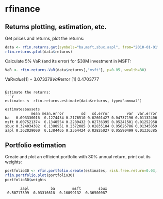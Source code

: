 rfinance
========

## Returns plotting, estimation, etc.

Get prices and returns, plot the returns:
```r
data <- rfin.returns.get(symbols="ba,msft,sbux,aapl", from="2010-01-01")
rfin.returns.plot(data$returns)
```

Calculate 5% VaR (and its error) for $30M investment in MSFT:
```r
VaR <- rfin.returns.VaR(data$returns[,"msft"], p=0.05, wealth=30)
```
VaR$value
[1] -3.073379
VaR$error
[1] 0.4703777
```

Estimate the returns:
```r
estimates <- rfin.returns.estimate(data$returns, type="annual")
```
```
estimates$assets
            mean mean.error        sd   sd.error        var  var.error
ba   0.093330016  0.1274434 0.2176510 0.02601427 0.04737196 0.01132406
msft 0.007521374  0.1340554 0.2289432 0.02736395 0.05241501 0.01252958
sbux 0.324034382  0.1388951 0.2372085 0.02835184 0.05626786 0.01345059
aapl 0.362029000  0.1384465 0.2364424 0.02826027 0.05590499 0.01336385
```

## Portfolio estimation

Create and plot an efficient portfolio with 30% annual return, print out its weights:
```r
portfolio30 <- rfin.portfolio.create(estimates, risk.free.return=0.03, desired.return=0.3)
rfin.portfolio.plot(portfolio30)
portfolio30$weights
```
```
       aapl          ba        msft        sbux 
 0.50717399 -0.03316618  0.16099132  0.36500087 
```
